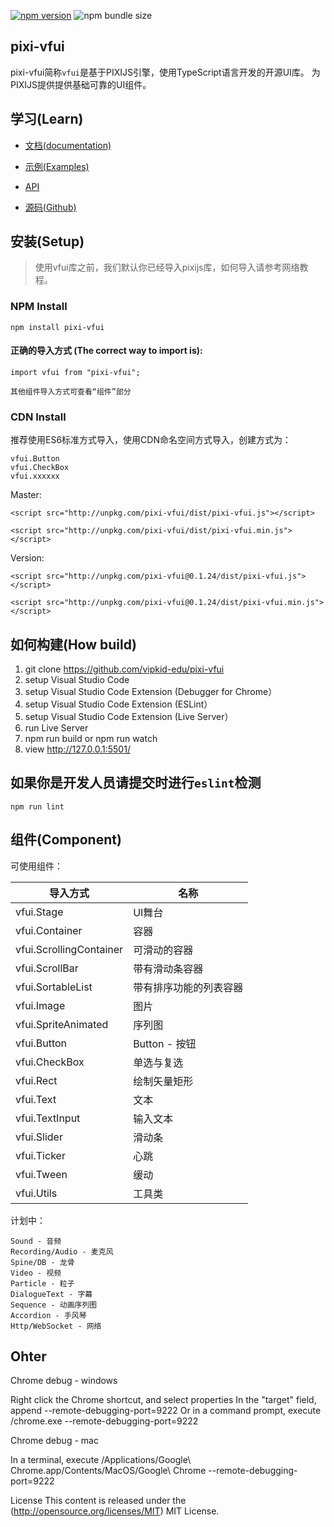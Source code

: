 [![npm version](https://badge.fury.io/js/pixi-vfui.svg)](https://badge.fury.io/js/pixi-vfui)
![npm bundle size](https://img.shields.io/bundlephobia/minzip/pixi-vfui)

## pixi-vfui

pixi-vfui简称`vfui`是基于PIXIJS引擎，使用TypeScript语言开发的开源UI库。 为PIXIJS提供提供基础可靠的UI组件。


## 学习(Learn) 


* [文档(documentation)](https://vipkid-edu.github.io/pixi-vfui-docs/0.1.24/)

* [示例(Examples)](https://vipkid-edu.github.io/pixi-vfui-docs/play)

* [API](https://vipkid-edu.github.io/pixi-vfui-docs/0.1.24/globals.html)

* [源码(Github)](https://github.com/vipkid-edu/pixi-vfui/)


## 安装(Setup) 

>使用vfui库之前，我们默认你已经导入pixijs库，如何导入请参考网络教程。

### NPM Install

    npm install pixi-vfui

#### 正确的导入方式 (The correct way to import is): 

    import vfui from "pixi-vfui";

    其他组件导入方式可查看“组件”部分


### CDN Install

推荐使用ES6标准方式导入，使用CDN命名空间方式导入，创建方式为：

    vfui.Button
    vfui.CheckBox
    vfui.xxxxxx

Master:

    <script src="http://unpkg.com/pixi-vfui/dist/pixi-vfui.js"></script>

    <script src="http://unpkg.com/pixi-vfui/dist/pixi-vfui.min.js"></script>
    
Version:

    <script src="http://unpkg.com/pixi-vfui@0.1.24/dist/pixi-vfui.js"></script>
    
    <script src="http://unpkg.com/pixi-vfui@0.1.24/dist/pixi-vfui.min.js"></script>

## 如何构建(How build)

1. git clone https://github.com/vipkid-edu/pixi-vfui
1. setup Visual Studio Code
1. setup Visual Studio Code Extension (Debugger for Chrome）
1. setup Visual Studio Code Extension (ESLint）
1. setup Visual Studio Code Extension (Live Server）
1. run Live Server
1. npm run build or npm run watch
1. view http://127.0.0.1:5501/


## 如果你是开发人员请提交时进行`eslint`检测

    npm run lint


## 组件(Component)
可使用组件：

| 导入方式    |      名称       |
|----------|-------------|
| vfui.Stage |  UI舞台 |
| vfui.Container | 容器 |
| vfui.ScrollingContainer | 可滑动的容器 |
| vfui.ScrollBar | 带有滑动条容器 |
| vfui.SortableList | 带有排序功能的列表容器 |
| vfui.Image | 图片 |
| vfui.SpriteAnimated | 序列图 |
| vfui.Button | Button - 按钮 |
| vfui.CheckBox | 单选与复选 |
| vfui.Rect | 绘制矢量矩形 |
| vfui.Text | 文本 |
| vfui.TextInput | 输入文本 |
| vfui.Slider | 滑动条 |
| vfui.Ticker | 心跳 |
| vfui.Tween | 缓动 |
| vfui.Utils | 工具类 |


计划中：

    Sound - 音频
    Recording/Audio - 麦克风
    Spine/DB - 龙骨
    Video - 视频
    Particle - 粒子
    DialogueText - 字幕
    Sequence - 动画序列图
    Accordion - 手风琴
    Http/WebSocket - 网络

## Ohter

Chrome debug - windows

Right click the Chrome shortcut, and select properties
In the "target" field, append --remote-debugging-port=9222
Or in a command prompt, execute <path to chrome>/chrome.exe --remote-debugging-port=9222

Chrome debug - mac

In a terminal, execute /Applications/Google\ Chrome.app/Contents/MacOS/Google\ Chrome --remote-debugging-port=9222

License
This content is released under the (http://opensource.org/licenses/MIT) MIT License.
